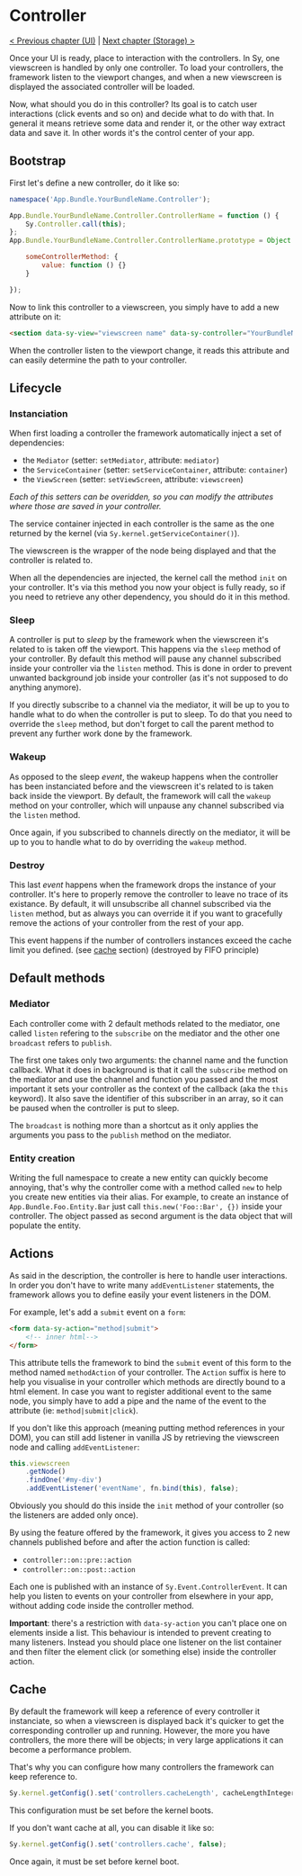 # Controller

[< Previous chapter (UI)](ui.md) | [Next chapter (Storage) >](storage.md)

Once your UI is ready, place to interaction with the controllers. In Sy, one viewscreen is handled by only one controller. To load your controllers, the framework listen to the viewport changes, and when a new viewscreen is displayed the associated controller will be loaded.

Now, what should you do in this controller? Its goal is to catch user interactions (click events and so on) and decide what to do with that. In general it means retrieve some data and render it, or the other way extract data and save it. In other words it's the control center of your app.

## Bootstrap

First let's define a new controller, do it like so:
```js
namespace('App.Bundle.YourBundleName.Controller');

App.Bundle.YourBundleName.Controller.ControllerName = function () {
    Sy.Controller.call(this);
};
App.Bundle.YourBundleName.Controller.ControllerName.prototype = Object.create(Sy.Controller.prototype, {

    someControllerMethod: {
        value: function () {}
    }

});
```

Now to link this controller to a viewscreen, you simply have to add a new attribute on it:
```html
<section data-sy-view="viewscreen name" data-sy-controller="YourBundleName::ControllerName"></section>
```
When the controller listen to the viewport change, it reads this attribute and can easily determine the path to your controller.

## Lifecycle

### Instanciation

When first loading a controller the framework automatically inject a set of dependencies:

* the `Mediator` (setter: `setMediator`, attribute: `mediator`)
* the `ServiceContainer` (setter: `setServiceContainer`, attribute: `container`)
* the `ViewScreen` (setter: `setViewScreen`, attribute: `viewscreen`)

*Each of this setters can be overidden, so you can modify the attributes where those are saved in your controller.*

The service container injected in each controller is the same as the one returned by the kernel (via `Sy.kernel.getServiceContainer()`).

The viewscreen is the wrapper of the node being displayed and that the controller is related to.

When all the dependencies are injected, the kernel call the method `init` on your controller. It's via this method you now your object is fully ready, so if you need to retrieve any other dependency, you should do it in this method.

### Sleep

A controller is put to *sleep* by the framework when the viewscreen it's related to is taken off the viewport. This happens via the `sleep` method of your controller. By default this method will pause any channel subscribed inside your controller via the `listen` method. This is done in order to prevent unwanted background job inside your controller (as it's not supposed to do anything anymore).

If you directly subscribe to a channel via the mediator, it will be up to you to handle what to do when the controller is put to sleep. To do that you need to override the `sleep` method, but don't forget to call the parent method to prevent any further work done by the framework.

### Wakeup

As opposed to the sleep *event*, the wakeup happens when the controller has been instanciated before and the viewscreen it's related to is taken back inside the viewport. By default, the framework will call the `wakeup` method on your controller, which will unpause any channel subscribed via the `listen` method.

Once again, if you subscribed to channels directly on the mediator, it will be up to you to handle what to do by overriding the `wakeup` method.

### Destroy

This last *event* happens when the framework drops the instance of your controller. It's here to properly remove the controller to leave no trace of its existance. By default, it will unsubscribe all channel subscribed via the `listen` method, but as always you can override it if you want to gracefully remove the actions of your controller from the rest of your app.

This event happens if the number of controllers instances exceed the cache limit you defined. (see [cache](#cache) section) (destroyed by FIFO principle)

## Default methods

### Mediator

Each controller come with 2 default methods related to the mediator, one called `listen` refering to the `subscribe` on the mediator and the other one `broadcast` refers to `publish`.

The first one takes only two arguments: the channel name and the function callback. What it does in background is that it call the `subscribe` method on the mediator and use the channel and function you passed and the most important it sets your controller as the context of the callback (aka the `this` keyword). It also save the identifier of this subscriber in an array, so it can be paused when the controller is put to sleep.

The `broadcast` is nothing more than a shortcut as it only applies the arguments you pass to the `publish` method on the mediator.

### Entity creation

Writing the full namespace to create a new entity can quickly become annoying, that's why the controller come with a method called `new` to help you create new entities via their alias. For example, to create an instance of `App.Bundle.Foo.Entity.Bar` just call `this.new('Foo::Bar', {})` inside your controller. The object passed as second argument is the data object that will populate the entity.

## Actions

As said in the description, the controller is here to handle user interactions. In order you don't have to write many `addEventListener` statements, the framework allows you to define easily your event listeners in the DOM.

For example, let's add a `submit` event on a `form`:
```html
<form data-sy-action="method|submit">
    <!-- inner html-->
</form>
```
This attribute tells the framework to bind the `submit` event of this form to the method named `methodAction` of your controller. The `Action` suffix is here to help you visualise in your controller which methods are directly bound to a html element. In case you want to register additional event to the same node, you simply have to add a pipe and the name of the event to the attribute (ie: `method|submit|click`).

If you don't like this approach (meaning putting method references in your DOM), you can still add listener in vanilla JS by retrieving the viewscreen node and calling `addEventListener`:
```js
this.viewscreen
    .getNode()
    .findOne('#my-div')
    .addEventListener('eventName', fn.bind(this), false);
```
Obviously you should do this inside the `init` method of your controller (so the listeners are added only once).

By using the feature offered by the framework, it gives you access to 2 new channels published before and after the action function is called:

* `controller::on::pre::action`
* `controller::on::post::action`

Each one is published with an instance of `Sy.Event.ControllerEvent`. It can help you listen to events on your controller from elsewhere in your app, without adding code inside the controller method.

**Important**: there's a restriction with `data-sy-action` you can't place one on elements inside a list. This behaviour is intended to prevent creating to many listeners. Instead you should place one listener on the list container and then filter the element click (or something else) inside the controller action.

## Cache

By default the framework will keep a reference of every controller it instanciate, so when a viewscreen is displayed back it's quicker to get the corresponding controller up and running. However, the more you have controllers, the more there will be objects; in very large applications it can become a performance problem.

That's why you can configure how many controllers the framework can keep reference to.
```js
Sy.kernel.getConfig().set('controllers.cacheLength', cacheLengthInteger);
```
This configuration must be set before the kernel boots.

If you don't want cache at all, you can disable it like so:
```js
Sy.kernel.getConfig().set('controllers.cache', false);
```
Once again, it must be set before kernel boot.

